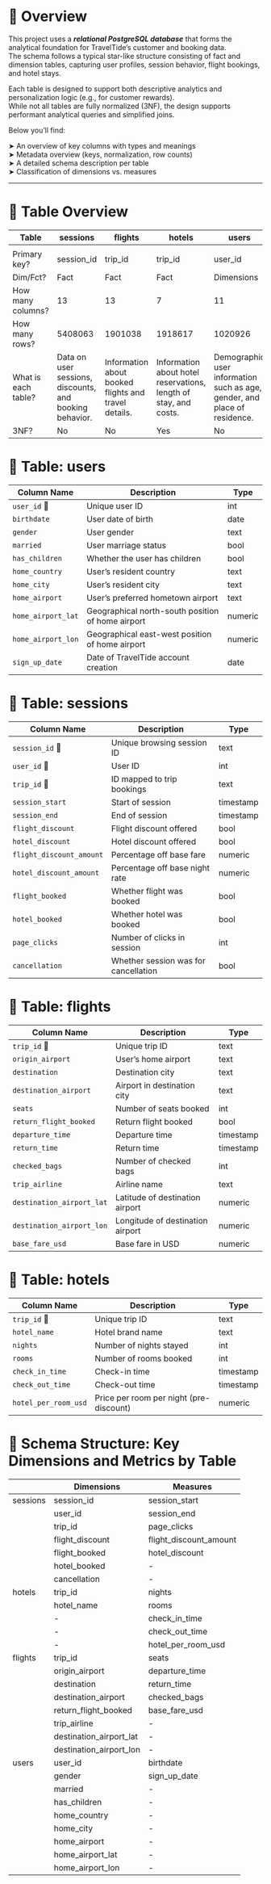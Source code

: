 # 📕 Overview

This project uses a ***relational PostgreSQL database*** that forms the analytical foundation for TravelTide’s customer and booking data. </br>
The schema follows a typical star-like structure consisting of fact and dimension tables, capturing user profiles, session behavior, flight bookings, and hotel stays.

Each table is designed to support both descriptive analytics and personalization logic (e.g., for customer rewards). </br>
While not all tables are fully normalized (3NF), the design supports performant analytical queries and simplified joins.

Below you’ll find: </br>

➤ An overview of key columns with types and meanings </br>
➤ Metadata overview (keys, normalization, row counts) </br>
➤ A detailed schema description per table </br>
➤ Classification of dimensions vs. measures </br>

---

# 📂 Table Overview
| Table             | sessions                                                  | flights                                             | hotels                                                  | users                                                                |
|-------------------|-----------------------------------------------------------|-----------------------------------------------------|---------------------------------------------------------|----------------------------------------------------------------------|
|                   |                                                           |                                                     |                                                         |                                                                      |
| Primary key?      | session_id                                                | trip_id                                             | trip_id                                                 | user_id                                                              |
| Dim/Fct?          | Fact                                                      | Fact                                                | Fact                                                    | Dimensions                                                           |
| How many columns?    | 13                                                        | 13                                                  | 7                                                       | 11                                                                   |
| How many rows? | 5408063                                                   | 1901038                                             | 1918617                                                 | 1020926                                                              |
| What is each table? | Data on user sessions, discounts, and booking behavior. | Information about booked flights and travel details. | Information about hotel reservations, length of stay, and costs. | Demographic user information such as age, gender, and place of residence. |
| 3NF?              | No                                                        | No                                                  | Yes                                                     | No                                                                   |

# 📂 Table: users 

| Column Name        | Description                                       | Type        |
| ------------------ | ------------------------------------------------- | ------------|
| `user_id` 🔑       | Unique user ID                                    | int         |
| `birthdate`        | User date of birth                                | date        |
| `gender`           | User gender                                       | text        |
| `married`          | User marriage status                              | bool        |
| `has_children`     | Whether the user has children                     | bool        |
| `home_country`     | User’s resident country                           | text        |
| `home_city`        | User’s resident city                              | text        |
| `home_airport`     | User’s preferred hometown airport                 | text        |
| `home_airport_lat` | Geographical north-south position of home airport | numeric     |
| `home_airport_lon` | Geographical east-west position of home airport   | numeric     |
| `sign_up_date`     | Date of TravelTide account creation               | date        |

# 📂 Table: sessions

| Column Name              | Description                          | Type      |
| ------------------------ | ------------------------------------ | --------- |
| `session_id` 🔑          | Unique browsing session ID           | text      | 
| `user_id` 🔑             | User ID                              | int       | 
| `trip_id` 🔑             | ID mapped to trip bookings           | text      | 
| `session_start`          | Start of session                     | timestamp |
| `session_end`            | End of session                       | timestamp |
| `flight_discount`        | Flight discount offered              | bool      |
| `hotel_discount`         | Hotel discount offered               | bool      |
| `flight_discount_amount` | Percentage off base fare             | numeric   |
| `hotel_discount_amount`  | Percentage off base night rate       | numeric   |
| `flight_booked`          | Whether flight was booked            | bool      |
| `hotel_booked`           | Whether hotel was booked             | bool      |
| `page_clicks`            | Number of clicks in session          | int       |
| `cancellation`           | Whether session was for cancellation | bool      |

# 📂 Table: flights 

| Column Name               | Description                      | Type      |
| ------------------------- | -------------------------------- | --------- |
| `trip_id` 🔑              | Unique trip ID                   | text      | 
| `origin_airport`          | User’s home airport              | text      | 
| `destination`             | Destination city                 | text      |
| `destination_airport`     | Airport in destination city      | text      |
| `seats`                   | Number of seats booked           | int       |
| `return_flight_booked`    | Return flight booked             | bool      |
| `departure_time`          | Departure time                   | timestamp |
| `return_time`             | Return time                      | timestamp |
| `checked_bags`            | Number of checked bags           | int       |
| `trip_airline`            | Airline name                     | text      |
| `destination_airport_lat` | Latitude of destination airport  | numeric   |
| `destination_airport_lon` | Longitude of destination airport | numeric   |
| `base_fare_usd`           | Base fare in USD                 | numeric   |

# 📂 Table: hotels

| Column Name          | Description                             | Type      |
| -------------------- | --------------------------------------- | --------- |
| `trip_id` 🔑         | Unique trip ID                          | text      |
| `hotel_name`         | Hotel brand name                        | text      |
| `nights`             | Number of nights stayed                 | int       |
| `rooms`              | Number of rooms booked                  | int       |
| `check_in_time`      | Check-in time                           | timestamp |
| `check_out_time`     | Check-out time                          | timestamp |
| `hotel_per_room_usd` | Price per room per night (pre-discount) | numeric   |

# 📂 Schema Structure: Key Dimensions and Metrics by Table

|          | Dimensions              | Measures               |
|----------|-------------------------|------------------------|
| sessions | session_id              | session_start          |
|          | user_id                 | session_end            |
|          | trip_id                 | page_clicks            |
|          | flight_discount         | flight_discount_amount |
|          | flight_booked           | hotel_discount         |
|          | hotel_booked            | -                      |
|          | cancellation            | -                      |
| hotels   | trip_id                 | nights                 |
|          | hotel_name              | rooms                  |
|          | -                       | check_in_time          |
|          | -                       | check_out_time         |
|          | -                       | hotel_per_room_usd     |
| flights  | trip_id                 | seats                  |
|          | origin_airport          | departure_time         |
|          | destination             | return_time            |
|          | destination_airport     | checked_bags           |
|          | return_flight_booked    | base_fare_usd          |
|          | trip_airline            | -                      |
|          | destination_airport_lat | -                      |
|          | destination_airport_lon | -                      |
| users    | user_id                 | birthdate              |
|          | gender                  | sign_up_date           |
|          | married                 | -                      |
|          | has_children            | -                      |
|          | home_country            | -                      |
|          | home_city               | -                      |
|          | home_airport            | -                      |
|          | home_airport_lat        | -                      |
|          | home_airport_lon        | -                      |
